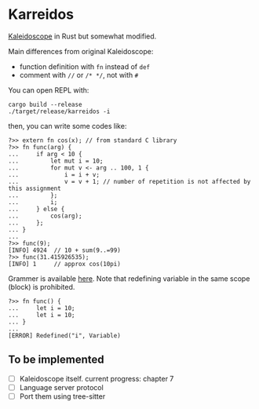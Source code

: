 # Karreidos

[Kaleidoscope](https://llvm.org/docs/tutorial/MyFirstLanguageFrontend/index.html) in Rust but somewhat modified.

Main differences from original Kaleidoscope:
- function definition with `fn` instead of `def`
- comment with `//` or `/* */`, not with `#`

You can open REPL with:
```
cargo build --release
./target/release/karreidos -i
```
then, you can write some codes like:
```karreidos
?>> extern fn cos(x); // from standard C library
?>> fn func(arg) {
...     if arg < 10 {
...         let mut i = 10;
...         for mut v <- arg .. 100, 1 {
...             i = i + v;
...             v = v + 1; // number of repetition is not affected by this assignment
...         };
...         i;
...     } else {
...         cos(arg);
...     };
... }
...
?>> func(9);
[INFO] 4924  // 10 + sum(9..=99)
?>> func(31.415926535);
[INFO] 1     // approx cos(10pi)
```
Grammer is available <a href='./grammer.md'>here</a>.
Note that redefining variable in the same scope (block) is prohibited.
```karreidos
?>> fn func() {
...     let i = 10;
...     let i = 10;
... }
...
[ERROR] Redefined("i", Variable)
```

## To be implemented
- [ ] Kaleidoscope itself.
    current progress: chapter 7
- [ ] Language server protocol
- [ ] Port them using tree-sitter
